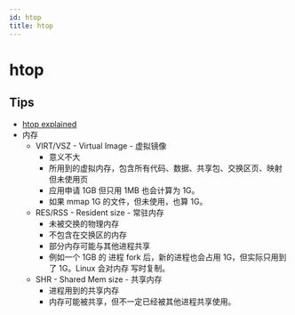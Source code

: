 ```yaml
---
id: htop
title: htop
---
```


# htop

## Tips
* [htop explained](https://peteris.rocks/blog/htop/)
* 内存
  * VIRT/VSZ - Virtual Image - 虚拟镜像
    * 意义不大
    * 所用到的虚拟内存，包含所有代码、数据、共享包、交换区页、映射但未使用页
    * 应用申请 1GB 但只用 1MB 也会计算为 1G。
    * 如果 mmap 1G 的文件，但未使用，也算 1G。
  * RES/RSS - Resident size - 常驻内存
    * 未被交换的物理内存
    * 不包含在交换区的内存
    * 部分内存可能与其他进程共享
    * 例如一个 1GB 的 进程 fork 后，新的进程也会占用 1G，但实际只用到了 1G。Linux 会对内存 写时复制。
  * SHR - Shared Mem size - 共享内存
    * 进程用到的共享内存
    * 内存可能被共享，但不一定已经被其他进程共享使用。
    